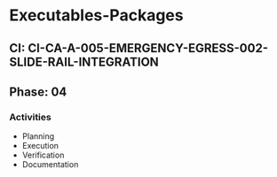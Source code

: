 # Executables-Packages

## CI: CI-CA-A-005-EMERGENCY-EGRESS-002-SLIDE-RAIL-INTEGRATION
## Phase: 04

### Activities
- Planning
- Execution
- Verification
- Documentation
